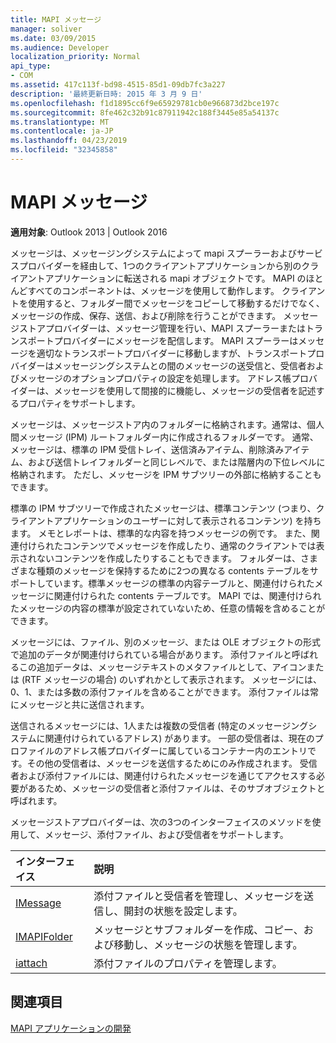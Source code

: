 ```yaml
---
title: MAPI メッセージ
manager: soliver
ms.date: 03/09/2015
ms.audience: Developer
localization_priority: Normal
api_type:
- COM
ms.assetid: 417c113f-bd98-4515-85d1-09db7fc3a227
description: '最終更新日時: 2015 年 3 月 9 日'
ms.openlocfilehash: f1d1895cc6f9e65929781cb0e966873d2bce197c
ms.sourcegitcommit: 8fe462c32b91c87911942c188f3445e85a54137c
ms.translationtype: MT
ms.contentlocale: ja-JP
ms.lasthandoff: 04/23/2019
ms.locfileid: "32345858"
---
```

# <a name="mapi-messages"></a>MAPI メッセージ

  
  
**適用対象**: Outlook 2013 | Outlook 2016 
  
メッセージは、メッセージングシステムによって mapi スプーラーおよびサービスプロバイダーを経由して、1つのクライアントアプリケーションから別のクライアントアプリケーションに転送される mapi オブジェクトです。 MAPI のほとんどすべてのコンポーネントは、メッセージを使用して動作します。 クライアントを使用すると、フォルダー間でメッセージをコピーして移動するだけでなく、メッセージの作成、保存、送信、および削除を行うことができます。 メッセージストアプロバイダーは、メッセージ管理を行い、MAPI スプーラーまたはトランスポートプロバイダーにメッセージを配信します。 MAPI スプーラーはメッセージを適切なトランスポートプロバイダーに移動しますが、トランスポートプロバイダーはメッセージングシステムとの間のメッセージの送受信と、受信者およびメッセージのオプションプロパティの設定を処理します。 アドレス帳プロバイダーは、メッセージを使用して間接的に機能し、メッセージの受信者を記述するプロパティをサポートします。
  
メッセージは、メッセージストア内のフォルダーに格納されます。通常は、個人間メッセージ (IPM) ルートフォルダー内に作成されるフォルダーです。 通常、メッセージは、標準の IPM 受信トレイ、送信済みアイテム、削除済みアイテム、および送信トレイフォルダーと同じレベルで、または階層内の下位レベルに格納されます。 ただし、メッセージを IPM サブツリーの外部に格納することもできます。
  
標準の IPM サブツリーで作成されたメッセージは、標準コンテンツ (つまり、クライアントアプリケーションのユーザーに対して表示されるコンテンツ) を持ちます。 メモとレポートは、標準的な内容を持つメッセージの例です。 また、関連付けられたコンテンツでメッセージを作成したり、通常のクライアントでは表示されないコンテンツを作成したりすることもできます。 フォルダーは、さまざまな種類のメッセージを保持するために2つの異なる contents テーブルをサポートしています。標準メッセージの標準の内容テーブルと、関連付けられたメッセージに関連付けられた contents テーブルです。 MAPI では、関連付けられたメッセージの内容の標準が設定されていないため、任意の情報を含めることができます。 
  
メッセージには、ファイル、別のメッセージ、または OLE オブジェクトの形式で追加のデータが関連付けられている場合があります。 添付ファイルと呼ばれるこの追加データは、メッセージテキストのメタファイルとして、アイコンまたは (RTF メッセージの場合) のいずれかとして表示されます。 メッセージには、0、1、または多数の添付ファイルを含めることができます。 添付ファイルは常にメッセージと共に送信されます。
  
送信されるメッセージには、1人または複数の受信者 (特定のメッセージングシステムに関連付けられているアドレス) があります。 一部の受信者は、現在のプロファイルのアドレス帳プロバイダーに属しているコンテナー内のエントリです。その他の受信者は、メッセージを送信するためにのみ作成されます。 受信者および添付ファイルには、関連付けられたメッセージを通じてアクセスする必要があるため、メッセージの受信者と添付ファイルは、そのサブオブジェクトと呼ばれます。 
  
メッセージストアプロバイダーは、次の3つのインターフェイスのメソッドを使用して、メッセージ、添付ファイル、および受信者をサポートします。 
  
|**インターフェイス**|**説明**|
|:-----|:-----|
|[IMessage](imessageimapiprop.md) <br/> |添付ファイルと受信者を管理し、メッセージを送信し、開封の状態を設定します。  <br/> |
|[IMAPIFolder](imapifolderimapicontainer.md) <br/> |メッセージとサブフォルダーを作成、コピー、および移動し、メッセージの状態を管理します。  <br/> |
|[iattach](iattachimapiprop.md) <br/> |添付ファイルのプロパティを管理します。  <br/> |
   
## <a name="see-also"></a>関連項目



[MAPI アプリケーションの開発](mapi-application-development.md)

